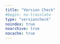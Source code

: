 ```yaml
---
title: "Version Check"
#begin: no-translate
type: "versioncheck"
noindex: true
noarchive: true
nocache: true
---
```


